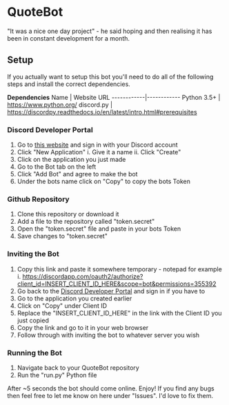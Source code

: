 # QuoteBot
"It was a nice one day project" - he said hoping and then realising it has been in constant development for a month.

## Setup
If you actually want to setup this bot you'll need to do all of the following steps and install the correct dependencies.

**Dependencies**
Name        | Website URL
------------|------------
Python 3.5+ | https://www.python.org/
discord.py  | https://discordpy.readthedocs.io/en/latest/intro.html#prerequisites


### Discord Developer Portal
1. Go to [this website](https://discord.com/developers/applications) and sign in with your Discord account
2. Click "New Application"
  i. Give it a name
  ii. Click "Create"
3. Click on the application you just made
4. Go to the Bot tab on the left
5. Click "Add Bot" and agree to make the bot
6. Under the bots name click on "Copy" to copy the bots Token


### Github Repository
1. Clone this repository or download it
2. Add a file to the repository called "token.secret"
3. Open the "token.secret" file and paste in your bots Token
4. Save changes to "token.secret"


### Inviting the Bot
1. Copy this link and paste it somewhere temporary - notepad for example
  i. https://discordapp.com/oauth2/authorize?client_id=INSERT_CLIENT_ID_HERE&scope=bot&permissions=355392
2. Go back to the [Discord Developer Portal](https://discord.com/developers/applications) and sign in if you have to
3. Go to the application you created earlier
4. Click on "Copy" under Client ID
5. Replace the "INSERT_CLIENT_ID_HERE" in the link with the Client ID you just copied
6. Copy the link and go to it in your web browser
7. Follow through with inviting the bot to whatever server you wish


### Running the Bot
1. Navigate back to your QuoteBot repository
2. Run the "run.py" Python file

After ~5 seconds the bot should come online. Enjoy! If you find any bugs then feel free to let me know on here under "Issues". I'd love to fix them.
